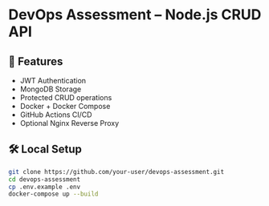 
# DevOps Assessment – Node.js CRUD API

## 🔧 Features

- JWT Authentication
- MongoDB Storage
- Protected CRUD operations
- Docker + Docker Compose
- GitHub Actions CI/CD
- Optional Nginx Reverse Proxy

## 🛠 Local Setup

```bash
git clone https://github.com/your-user/devops-assessment.git
cd devops-assessment
cp .env.example .env
docker-compose up --build
